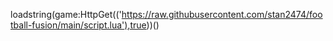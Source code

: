 loadstring(game:HttpGet(('https://raw.githubusercontent.com/stan2474/football-fusion/main/script.lua'),true))()
